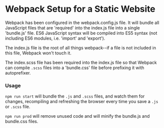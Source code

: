 # Webpack Setup for a Static Website

Webpack has been configured in the webpack.config.js file. It will bundle all JavaScript files
that are 'required' into the index.js file into a single 'bundle.js' file. ES6 JavaScript syntax
will be compiled into ES5 syntax (not including ES6 modules, i.e. 'import' and 'export').

The index.js file is the root of all things webpack--if a file is not included in this file,
Webpack won't touch it.

The index.scss file has been required into the index.js file so that Webpack can compile ```.scss``` files
into a 'bundle.css' file before prefixing it with autoprefixer.

### Usage

```npm run start``` will bundle the ```.js``` and ```.scss``` files, and watch them for changes,
recompiling and refreshing the browser every time you save a ```.js``` or ```.scss``` file.

```npm run prod``` will remove unused code and will minify the bundle.js and bundle.css files.
